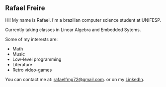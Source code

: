 ## Rafael Freire

Hi! My name is Rafael. I'm a brazilian computer science student at UNIFESP.

Currently taking classes in Linear Algebra and Embedded Sytems.

Some of my interests are:
- Math
- Music
- Low-level programming
- Literature
- Retro video-games

You can contact me at: rafaelfmg72@gmail.com.
or on my [LinkedIn](https://www.linkedin.com/in/rafael-freire-734573205/).
